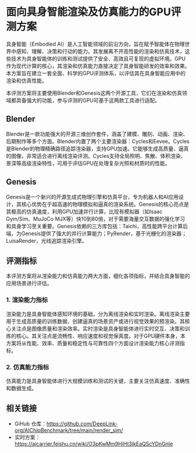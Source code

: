 # 面向具身智能渲染及仿真能力的GPU评测方案

具身智能（Embodied AI）是人工智能领域的前沿方向，旨在赋予智能体在物理世界中感知、理解、决策和行动的能力。其发展离不开高性能的渲染和仿真技术，这些技术为具身智能体的训练和测试提供了安全、高效且可复现的虚拟环境。GPU作为现代计算的核心，其渲染和仿真能力直接决定了具身智能研发的效率和效果。本方案旨在建立一套全面、科学的GPU评测体系，以评估其在具身智能应用中的渲染和仿真性能。

本评测方案将主要使用Blender和Genesis这两个开源工具，它们在渲染和仿真领域都具备强大的功能，参与评测的GPU可基于这两款工具进行适配。

## Blender
Blender是一款功能强大的开源三维创作套件，涵盖了建模、雕刻、动画、渲染、后期制作等多个方面。Blender内置了两个主要渲染器：Cycles和Eevee。Cycles是Blender的物理精确路径追踪渲染器，支持GPU加速。它能够生成高质量、逼真的图像，非常适合进行离线渲染评测。Cycles支持全局照明、焦散、体积渲染、景深等高级渲染特性，可用于评估GPU在处理复杂光照和材质时的性能。

## Genesis
Genesis是一个新兴的开源生成式物理引擎和仿真平台，专为机器人和AI应用设计，其核心优势在于超高速的物理模拟和逼真的渲染系统。Genesis的核心亮点是其极高的仿真速度，利用GPU加速并行计算，比现有模拟器（如Isaac Gym/Sim、MuJoCo MJX等）快10到80倍，对于需要海量交互数据的强化学习和具身学习至关重要。Genesis依赖的三方库包括：Taichi，高性能跨平台计算后端，为Genesis提供了强大的并行计算能力；PyRender，基于光栅化的渲染器；LuisaRender，光线追踪渲染引擎。

## 评测指标

本评测方案将从渲染能力和仿真能力两大方面，细化各项指标，并结合具身智能的应用场景进行评估。

### 1. 渲染能力指标
渲染能力是具身智能体感知环境的基础，分为离线渲染和实时渲染。离线渲染主要用于生成高质量的训练数据、创建逼真的场景资产或进行视觉效果的预渲染。其核心关注点是图像质量和渲染效率。实时渲染是具身智能体进行实时交互、决策和训练的核心。其关注点是流畅性、响应速度和视觉保真度。对于GPU硬件本身，本方案将从性能、效率、质量和稳定性与可靠性四个方面设计渲染能力核心评测指标。

### 2. 仿真能力指标
仿真能力是具身智能体进行大规模训练和测试的关键，主要关注仿真速度、准确性和数据生成。

## 相关链接

* GiHub 仓库：https://github.com/DeepLink-org/AIChipBenchmark/tree/main/render_sim/
* 实时方案：https://aicarrier.feishu.cn/wiki/O3pKwMm9HiHt3ikEaQScYDnGnle
